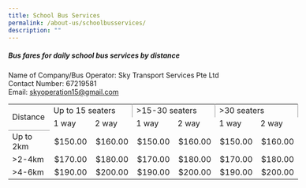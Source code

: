 ```yaml
---
title: School Bus Services
permalink: /about-us/schoolbusservices/
description: ""
---
```

##### **Bus fares for daily school bus services by distance**
Name of Company/Bus Operator: Sky Transport Services Pte Ltd <br>
Contact Number: 67219581<br>
Email: skyoperation15@gmail.com <br>
<!--table {mso-displayed-decimal-separator:"\\."; mso-displayed-thousand-separator:"\\,";} @page {margin:.75in .7in .75in .7in; mso-header-margin:.3in; mso-footer-margin:.3in;} tr {mso-height-source:auto;} col {mso-width-source:auto;} br {mso-data-placement:same-cell;} td {padding-top:1px; padding-right:1px; padding-left:1px; mso-ignore:padding; color:black; font-size:11.0pt; font-weight:400; font-style:normal; text-decoration:none; font-family:Calibri, sans-serif; mso-font-charset:0; mso-number-format:General; text-align:general; vertical-align:bottom; border:none; mso-background-source:auto; mso-pattern:auto; mso-protection:locked visible; white-space:nowrap; mso-rotate:0;} .xl65 {font-family:Arial, sans-serif; mso-font-charset:0;} .xl66 {font-weight:700; font-family:Arial, sans-serif; mso-font-charset:0; text-align:center; border:1.0pt solid #999999; background:white; mso-pattern:black none; white-space:normal;} .xl67 {font-family:Arial, sans-serif; mso-font-charset:0; vertical-align:top; border:1.0pt solid #999999; background:#F9F9F9; mso-pattern:black none;} .xl68 {font-family:Arial, sans-serif; mso-font-charset:0; mso-number-format:"\\0022$\\0022\\#\\,\\#\\#0\\.00\_\\)\\;\\\[Red\\\]\\\\\\(\\0022$\\0022\\#\\,\\#\\#0\\.00\\\\\\)"; vertical-align:top; border:1.0pt solid #999999; background:#F9F9F9; mso-pattern:black none; white-space:normal;} .xl69 {font-family:Arial, sans-serif; mso-font-charset:0; vertical-align:top; border:1.0pt solid #999999; background:white; mso-pattern:black none;} .xl70 {font-family:Arial, sans-serif; mso-font-charset:0; mso-number-format:"\\0022$\\0022\\#\\,\\#\\#0\\.00\_\\)\\;\\\[Red\\\]\\\\\\(\\0022$\\0022\\#\\,\\#\\#0\\.00\\\\\\)"; vertical-align:top; border:1.0pt solid #999999; background:white; mso-pattern:black none; white-space:normal;} .xl71 {font-weight:700; font-family:Arial, sans-serif; mso-font-charset:0; text-align:center; border-top:1.0pt solid #999999; border-right:1.0pt solid #999999; border-bottom:none; border-left:1.0pt solid #999999; background:#F9F9F9; mso-pattern:black none; white-space:normal;} .xl72 {font-weight:700; font-family:Arial, sans-serif; mso-font-charset:0; text-align:center; border-top:none; border-right:1.0pt solid #999999; border-bottom:1.0pt solid #999999; border-left:1.0pt solid #999999; background:#F9F9F9; mso-pattern:black none; white-space:normal;} .xl73 {font-weight:700; font-family:Arial, sans-serif; mso-font-charset:0; text-align:center; border-top:1.0pt solid #999999; border-right:none; border-bottom:1.0pt solid #999999; border-left:1.0pt solid #999999; background:#F9F9F9; mso-pattern:black none; white-space:normal;} .xl74 {font-weight:700; font-family:Arial, sans-serif; mso-font-charset:0; text-align:center; border-top:1.0pt solid #999999; border-right:1.0pt solid #999999; border-bottom:1.0pt solid #999999; border-left:none; background:#F9F9F9; mso-pattern:black none; white-space:normal;} -->

<table border="0" cellpadding="0" cellspacing="0" width="588" style="border-collapse:
 collapse;width:441pt"><colgroup><col width="84" span="7" style="mso-width-source:userset;mso-width-alt:2932;
 width:63pt"></colgroup><tbody><tr height="19" style="height:14.5pt"><td rowspan="2" height="38" class="xl71" width="84" style="border-bottom:1.0pt solid #999999;
  height:29.0pt;width:63pt">Distance</td><td colspan="2" class="xl73" width="168" style="border-right:1.0pt solid #999999;
  border-left:none;width:126pt">Up to 15 seaters</td><td colspan="2" class="xl73" width="168" style="border-right:1.0pt solid #999999;
  border-left:none;width:126pt">&gt;15-30 seaters</td><td colspan="2" class="xl73" width="168" style="border-right:1.0pt solid #999999;
  border-left:none;width:126pt">&gt;30 seaters</td></tr><tr height="19" style="height:14.5pt"><td height="19" class="xl66" width="84" style="height:14.5pt;border-top:none;
  border-left:none;width:63pt">1 way</td><td class="xl66" width="84" style="border-top:none;border-left:none;width:63pt">2 way</td><td class="xl66" width="84" style="border-top:none;border-left:none;width:63pt">1 way</td><td class="xl66" width="84" style="border-top:none;border-left:none;width:63pt">2 way</td><td class="xl66" width="84" style="border-top:none;border-left:none;width:63pt">1 way</td><td class="xl66" width="84" style="border-top:none;border-left:none;width:63pt">2 way</td></tr><tr height="19" style="height:14.5pt"><td height="19" class="xl67" style="height:14.5pt;border-top:none">Up to 2km</td><td class="xl68" align="right" width="84" style="border-top:none;border-left:none;
  width:63pt">$150.00</td><td class="xl68" align="right" width="84" style="border-top:none;border-left:none;
  width:63pt">$160.00</td><td class="xl68" align="right" width="84" style="border-top:none;border-left:none;
  width:63pt">$150.00</td><td class="xl68" align="right" width="84" style="border-top:none;border-left:none;
  width:63pt">$160.00</td><td class="xl68" align="right" width="84" style="border-top:none;border-left:none;
  width:63pt">$150.00</td><td class="xl68" align="right" width="84" style="border-top:none;border-left:none;
  width:63pt">$160.00</td></tr><tr height="19" style="height:14.5pt"><td height="19" class="xl69" style="height:14.5pt;border-top:none">&gt;2-4km</td><td class="xl70" align="right" width="84" style="border-top:none;border-left:none;
  width:63pt">$170.00</td><td class="xl70" align="right" width="84" style="border-top:none;border-left:none;
  width:63pt">$180.00</td><td class="xl70" align="right" width="84" style="border-top:none;border-left:none;
  width:63pt">$170.00</td><td class="xl70" align="right" width="84" style="border-top:none;border-left:none;
  width:63pt">$180.00</td><td class="xl70" align="right" width="84" style="border-top:none;border-left:none;
  width:63pt">$170.00</td><td class="xl70" align="right" width="84" style="border-top:none;border-left:none;
  width:63pt">$180.00</td></tr><tr height="19" style="height:14.5pt"><td height="19" class="xl67" style="height:14.5pt;border-top:none">&gt;4-6km</td><td class="xl68" align="right" width="84" style="border-top:none;border-left:none;
  width:63pt">$190.00</td><td class="xl68" align="right" width="84" style="border-top:none;border-left:none;
  width:63pt">$200.00</td><td class="xl68" align="right" width="84" style="border-top:none;border-left:none;
  width:63pt">$190.00</td><td class="xl68" align="right" width="84" style="border-top:none;border-left:none;
  width:63pt">$200.00</td><td class="xl68" align="right" width="84" style="border-top:none;border-left:none;
  width:63pt">$190.00</td><td class="xl68" align="right" width="84" style="border-top:none;border-left:none;
  width:63pt">$200.00</td></tr></tbody></table>